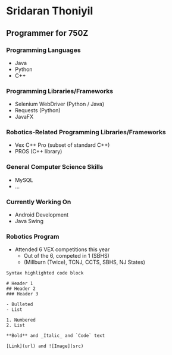 # Sridaran Thoniyil

## Programmer for 750Z

### Programming Languages
- Java
- Python
- C++

### Programming Libraries/Frameworks
- Selenium WebDriver (Python / Java)
- Requests (Python)
- JavaFX

### Robotics-Related Programming Libraries/Frameworks
- Vex C++ Pro (subset of standard C++)
- PROS (C++ library)

### General Computer Science Skills
- MySQL
- ...

### Currently Working On
- Android Development
- Java Swing



### Robotics Program
- Attended 6 VEX competitions this year
  - Out of the 6, competed in 1 (SBHS)
  - (Millburn (Twice), TCNJ, CCTS, SBHS, NJ States)

```
Syntax highlighted code block

# Header 1
## Header 2
### Header 3

- Bulleted
- List

1. Numbered
2. List

**Bold** and _Italic_ and `Code` text

[Link](url) and ![Image](src)
```
